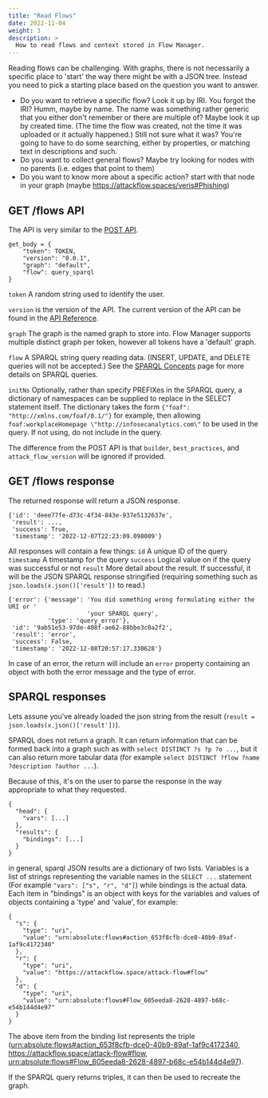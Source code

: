 ```yaml
---
title: "Read Flows"
date: 2022-11-04
weight: 3
description: >
  How to read flows and context stored in Flow Manager.
---
```


Reading flows can be challenging.  With graphs, there is not necessarily a specific place to 'start' the way there might be with a JSON tree.  Instead you need to pick a starting place based on the question you want to answer.
 * Do you want to retrieve a specific flow?  Look it up by IRI.  You forgot the IRI? Humm, maybe by name.  The name was something rather generic that you either don't remember or there are multiple of?  Maybe look it up by created time. (The time the flow was created, not the time it was uploaded or it actually happened.)  Still not sure what it was? You're going to have to do some searching, either by properties, or matching text in descriptions and such.
 * Do you want to collect general flows? Maybe try looking for nodes with no parents (i.e. edges that point to them)
 * Do you want to know more about a specific action? start with that node in your graph (maybe https://attackflow.spaces/veris#Phishing)


## GET /flows API

The API is very similar to the [POST API](docs/Tasks/read_flows.md).

```
get_body = {
    "token": TOKEN,
    "version": "0.0.1",
    "graph": "default",
    "flow": query_sparql
}
```

`token` A random string used to identify the user.

`version` is the version of the API.  The current version of the API can be found in the [API Reference](docs/Reference/flow_manager_api.md).

`graph` The graph is the named graph to store into.  Flow Manager supports multiple distinct graph per token, however all tokens have a 'default' graph.

`flow` A SPARQL string query reading data. (INSERT, UPDATE, and DELETE queries will not be accepted.) See the [SPARQL Concepts](docs/Concepts/sparql.md) page for more details on SPARQL queries.

`initNs` Optionally, rather than specify PREFIXes in the SPARQL query, a dictionary of namespaces can be supplied to replace in the SELECT statement itself.  The dictionary takes the form `{"foaf": "http://xmlns.com/foaf/0.1/"}` for example, then allowing `foaf:workplaceHomepage \"http://infosecanalytics.com\"` to be used in the query.  If not using, do not include in the query.

The difference from the POST API is that `builder`, `best_practices`, and `attack_flow_version` will be ignored if provided.

## GET /flows response

The returned response will return a JSON response.

```
{'id': 'deee77fe-d73c-4f34-843e-937e5132637e',
 'result': ...,
 'success': True,
 'timestamp': '2022-12-07T22:23:09.098009'}
 ```

All responses will contain a few things:
`id` A unique ID of the query
`timestamp` A timestamp for the query
`success` Logical value on if the query was successful or not
`result` More detail about the result. If successful, it will be the JSON SPARQL response stringified (requiring something such as `json.loads(x.json()['result'])` to read.)

```
{'error': {'message': 'You did something wrong formulating either the URI or '
                      'your SPARQL query',
           'type': 'query_error'},
 'id': '9ab51e53-97de-408f-ae62-88bbe3c0a2f2',
 'result': 'error',
 'success': False,
 'timestamp': '2022-12-08T20:57:17.330628'}
 ```

In case of an error, the return will include an `error` property containing an object with both the error message and the type of error.

## SPARQL responses

Lets assune you've already loaded the json string from the result (`result = json.loads(x.json()['result'])`).

SPARQL does not return a graph.  It can return information that can be formed back into a graph such as with `select DISTINCT ?s ?p ?o ...`, but it can also return more tabular data (for example `select DISTINCT ?flow ?name ?description ?author ...`).

Because of this, it's on the user to parse the response in the way appropriate to what they requested.

```
{
  "head": {
    "vars": [...]
  },
  "results": {
    "bindings": [...]
  }
}
```

in general, sparql JSON results are a dictionary of two lists.  Variables is a list of strings representing the variable names in the `SELECT ...` statement (For example `"vars": ["s", "r", "d"]`) while bindings is the actual data.  Each item in "bindings" is an object with keys for the variables and values of objects containing a 'type' and 'value', for example:
```
{
  "s": {
    "type": "uri",
    "value": "urn:absolute:flows#action_653f8cfb-dce0-40b9-89af-1af9c4172340"
  },
  "r": {
    "type": "uri",
    "value": "https://attackflow.space/attack-flow#flow"
  },
  "d": {
    "type": "uri",
    "value": "urn:absolute:flows#Flow_605eeda8-2628-4897-b68c-e54b144d4e97"
  }
}
```

The above item from the binding list represents the triple (<urn:absolute:flows#action_653f8cfb-dce0-40b9-89af-1af9c4172340>, <https://attackflow.space/attack-flow#flow>, <urn:absolute:flows#Flow_605eeda8-2628-4897-b68c-e54b144d4e97>).

If the SPARQL query returns triples, it can then be used to recreate the graph.